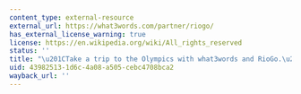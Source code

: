 ```yaml
---
content_type: external-resource
external_url: https://what3words.com/partner/riogo/
has_external_license_warning: true
license: https://en.wikipedia.org/wiki/All_rights_reserved
status: ''
title: "\u201CTake a trip to the Olympics with what3words and RioGo.\u201D"
uid: 43982513-1d6c-4a08-a505-cebc4708bca2
wayback_url: ''
---
```

